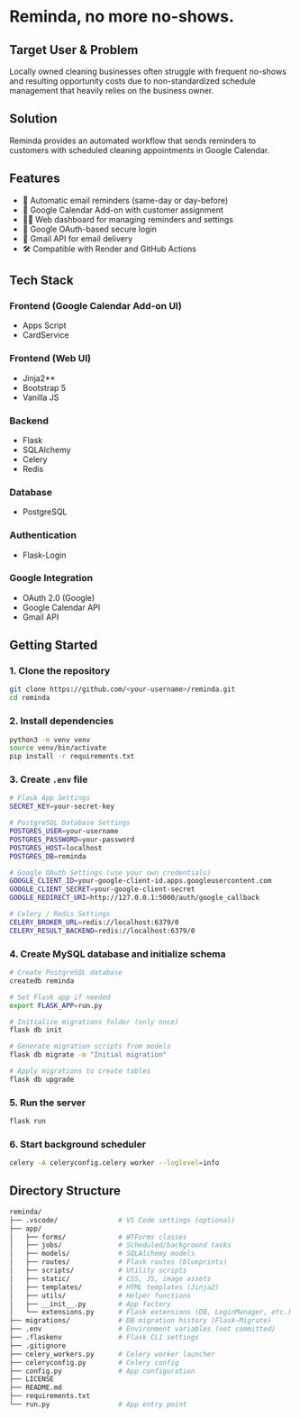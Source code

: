 # Reminda, no more no-shows.

## Target User & Problem

Locally owned cleaning businesses often struggle with frequent no-shows and resulting opportunity costs due to non-standardized schedule management that heavily relies on the business owner.

## Solution

Reminda provides an automated workflow that sends reminders to customers with scheduled cleaning appointments in Google Calendar.

## Features

- 🔔 Automatic email reminders (same-day or day-before)
- 📅 Google Calendar Add-on with customer assignment
- 🧑‍💻 Web dashboard for managing reminders and settings
- 🔐 Google OAuth-based secure login
- 💌 Gmail API for email delivery
- 🛠️ Compatible with Render and GitHub Actions

## Tech Stack

### Frontend (Google Calendar Add-on UI)
- Apps Script
- CardService

### Frontend (Web UI)
- Jinja2**
- Bootstrap 5
- Vanilla JS

### Backend
- Flask
- SQLAlchemy
- Celery
- Redis

### Database
- PostgreSQL

### Authentication
- Flask-Login

### Google Integration
- OAuth 2.0 (Google)
- Google Calendar API
- Gmail API

## Getting Started

### 1. Clone the repository

```bash
git clone https://github.com/<your-username>/reminda.git
cd reminda
```

### 2. Install dependencies

```bash
python3 -m venv venv
source venv/bin/activate
pip install -r requirements.txt
```

### 3. Create `.env` file

```bash
# Flask App Settings
SECRET_KEY=your-secret-key

# PostgreSQL Database Settings
POSTGRES_USER=your-username
POSTGRES_PASSWORD=your-password
POSTGRES_HOST=localhost
POSTGRES_DB=reminda

# Google OAuth Settings (use your own credentials)
GOOGLE_CLIENT_ID=your-google-client-id.apps.googleusercontent.com
GOOGLE_CLIENT_SECRET=your-google-client-secret
GOOGLE_REDIRECT_URI=http://127.0.0.1:5000/auth/google_callback

# Celery / Redis Settings
CELERY_BROKER_URL=redis://localhost:6379/0
CELERY_RESULT_BACKEND=redis://localhost:6379/0
```

### 4. Create MySQL database and initialize schema

```bash
# Create PostgreSQL database
createdb reminda

# Set Flask app if needed
export FLASK_APP=run.py

# Initialize migrations folder (only once)
flask db init

# Generate migration scripts from models
flask db migrate -m "Initial migration"

# Apply migrations to create tables
flask db upgrade
```

### 5. Run the server

```bash
flask run
```

### 6. Start background scheduler

```bash
celery -A celeryconfig.celery worker --loglevel=info
```

## Directory Structure

```bash
reminda/
├── .vscode/               # VS Code settings (optional)
├── app/
│   ├── forms/             # WTForms classes
│   ├── jobs/              # Scheduled/background tasks
│   ├── models/            # SQLAlchemy models
│   ├── routes/            # Flask routes (blueprints)
│   ├── scripts/           # Utility scripts
│   ├── static/            # CSS, JS, image assets
│   ├── templates/         # HTML templates (Jinja2)
│   ├── utils/             # Helper functions
│   ├── __init__.py        # App factory
│   └── extensions.py      # Flask extensions (DB, LoginManager, etc.)
├── migrations/            # DB migration history (Flask-Migrate)
├── .env                   # Environment variables (not committed)
├── .flaskenv              # Flask CLI settings
├── .gitignore
├── celery_workers.py      # Celery worker launcher
├── celeryconfig.py        # Celery config
├── config.py              # App configuration
├── LICENSE
├── README.md
├── requirements.txt
└── run.py                 # App entry point
```